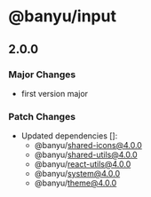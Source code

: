 # @banyu/input

## 2.0.0

### Major Changes

- first version major

### Patch Changes

- Updated dependencies []:
  - @banyu/shared-icons@4.0.0
  - @banyu/shared-utils@4.0.0
  - @banyu/react-utils@4.0.0
  - @banyu/system@4.0.0
  - @banyu/theme@4.0.0
